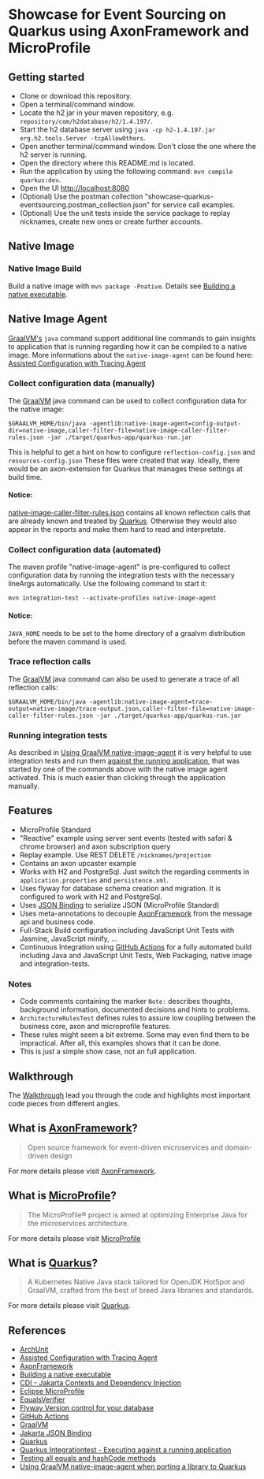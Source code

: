 # Showcase for Event Sourcing on Quarkus using AxonFramework and MicroProfile

## Getting started
* Clone or download this repository. 
* Open a terminal/command window.
* Locate the h2 jar in your maven repository, e.g. ```repository/com/h2database/h2/1.4.197/```.
* Start the h2 database server using ```java -cp h2-1.4.197.jar org.h2.tools.Server -tcpAllowOthers```.
* Open another terminal/command window. Don't close the one where the h2 server is running.
* Open the directory where this README.md is located.
* Run the application by using the following command: ```mvn compile quarkus:dev```.
* Open the UI [http://localhost:8080](http://localhost:8080)
* (Optional) Use the postman collection "showcase-quarkus-eventsourcing.postman_collection.json" for service call examples.
* (Optional) Use the unit tests inside the service package to replay nicknames, create new ones or create further accounts.

## Native Image

### Native Image Build

Build a native image with ```mvn package -Pnative```. 
Details see [Building a native executable][QuarkusNativeExecutable].

## Native Image Agent

[GraalVM's][GraalVM] `java` command support additional line commands to gain insights to application that is running
regarding how it can be compiled to a native image. More informations about the `native-image-agent` can be found here:
[Assisted Configuration with Tracing Agent][NativeImageAssistedConfiguration]

### Collect configuration data (manually)
The [GraalVM][GraalVM] java command can be used to collect configuration data for the native image:

```shell
$GRAALVM_HOME/bin/java -agentlib:native-image-agent=config-output-dir=native-image,caller-filter-file=native-image-caller-filter-rules.json -jar ./target/quarkus-app/quarkus-run.jar
```

This is helpful to get a hint on how to configure ```reflection-config.json``` and ```resources-config.json```
These files were created that way.
Ideally, there would be an axon-extension for Quarkus that manages these settings at build time.
  
#### Notice: 
[native-image-caller-filter-rules.json](native-image-caller-filter-rules.json) contains all known reflection calls that are already known and treated by [Quarkus][Quarkus]. Otherwise they would also appear in the reports and make them hard to read and interpretate.

### Collect configuration data (automated)

The maven profile "native-image-agent" is pre-configured to collect configuration data by running
the integration tests with the necessary lineArgs automatically. Use the following command to start it: 

```shell
mvn integration-test --activate-profiles native-image-agent
```

#### Notice:
`JAVA_HOME` needs to be set to the home directory of a graalvm distribution before the maven command is used.
  
### Trace reflection calls
  
The [GraalVM][GraalVM] java command can also be used to generate a trace of all reflection calls:

```shell
$GRAALVM_HOME/bin/java -agentlib:native-image-agent=trace-output=native-image/trace-output.json,caller-filter-file=native-image-caller-filter-rules.json -jar ./target/quarkus-app/quarkus-run.jar
```

### Running integration tests 

As described in [Using GraalVM native-image-agent][UsingNativeImageAgent] it is very helpful to use integration tests and run them [against the running application][QuarkusIntegrationTestsAgainstRunningApplication], that was started by one of the commands above with the native image agent activated. This is much easier than clicking through the application manually. 

## Features
* MicroProfile Standard
* "Reactive" example using server sent events (tested with safari & chrome browser) and axon subscription query
* Replay example. Use REST DELETE ```/nicknames/projection```
* Contains an axon upcaster example
* Works with H2 and PostgreSql. Just switch the regarding comments in ```application.properties``` and ```persistence.xml```.
* Uses flyway for database schema creation and migration. It is configured to work with H2 and PostgreSql.
* Uses [JSON Binding][JSONBinding] to serialize JSON (MicroProfile Standard)
* Uses meta-annotations to decouple [AxonFramework][AxonFramework] from the message api and business code.
* Full-Stack Build configuration including JavaScript Unit Tests with Jasmine, JavaScript minify, ... 
* Continuous Integration using [GitHub Actions][GitHubActions] for a fully automated build including Java and JavaScript Unit Tests, Web Packaging, native image and integration-tests.

### Notes
* Code comments containing the marker ```Note:``` describes thoughts, background information, documented decisions and hints to problems. 
* ```ArchitectureRulesTest``` defines rules to assure low coupling between the business core, axon and microprofile features.
* These rules might seem a bit extreme. Some may even find them to be impractical. After all, this examples shows that it can be done.
* This is just a simple show case, not an full application. 

## Walkthrough

The [Walkthrough](./WALKTHROUGH.md) lead you through the code and highlights most important code pieces from different angles. 

## What is [AxonFramework][AxonFramework]?

> Open source framework for event-driven microservices and domain-driven design

For more details please visit [AxonFramework][AxonFramework].

## What is [MicroProfile][MicroProfile]?

> The MicroProfile® project is aimed at optimizing Enterprise Java for the microservices architecture.

For more details please visit [MicroProfile][MicroProfile]

## What is [Quarkus][Quarkus]?

> A Kubernetes Native Java stack tailored for OpenJDK HotSpot and GraalVM, crafted from the best of breed Java libraries and standards.

For more details please visit [Quarkus][Quarkus].

## References

* [ArchUnit][ArchUnit]
* [Assisted Configuration with Tracing Agent][NativeImageAssistedConfiguration]
* [AxonFramework][AxonFramework]
* [Building a native executable][QuarkusNativeExecutable]
* [CDI - Jakarta Contexts and Dependency Injection][CDI]
* [Eclipse MicroProfile][MicroProfile]
* [EqualsVerifier][EqualsVerifier]
* [Flyway Version control for your database][Flyway]
* [GitHub Actions][GitHubActions]
* [GraalVM][GraalVM]
* [Jakarta JSON Binding][JSONBinding]
* [Quarkus][Quarkus]
* [Quarkus Integrationtest - Executing against a running application][QuarkusIntegrationTestsAgainstRunningApplication]
* [Testing all equals and hashCode methods][TestingEqualsHashcode]
* [Using GraalVM native-image-agent when porting a library to Quarkus][UsingNativeImageAgent]

[ArchUnit]: https://www.archunit.org
[AxonFramework]: https://axoniq.io/product-overview/axon-framework
[CDI]: https://jakarta.ee/specifications/cdi
[EqualsVerifier]: https://jqno.nl/equalsverifier
[Flyway]: https://flywaydb.org
[GitHubActions]: https://docs.github.com/en/actions
[GraalVM]: https://www.graalvm.org
[JSONBinding]: https://jakarta.ee/specifications/jsonb/2.0/jakarta-jsonb-spec-2.0.html
[MicroProfile]: https://projects.eclipse.org/projects/technology.microprofile
[NativeImageAssistedConfiguration]: https://www.graalvm.org/reference-manual/native-image/Agent
[Quarkus]: https://quarkus.io
[QuarkusNativeExecutable]: https://quarkus.io/guides/building-native-image-guide
[QuarkusIntegrationTestsAgainstRunningApplication]: https://quarkus.io/guides/getting-started-testing#executing-against-a-running-application
[TestingEqualsHashcode]: https://joht.github.io/johtizen/testing/2020/03/08/test-all-equal-and-hashcode-methods.html
[UsingNativeImageAgent]: https://peter.palaga.org/2021/01/31/using-native-image-agent-when-porting-a-lib-to-quarkus.html